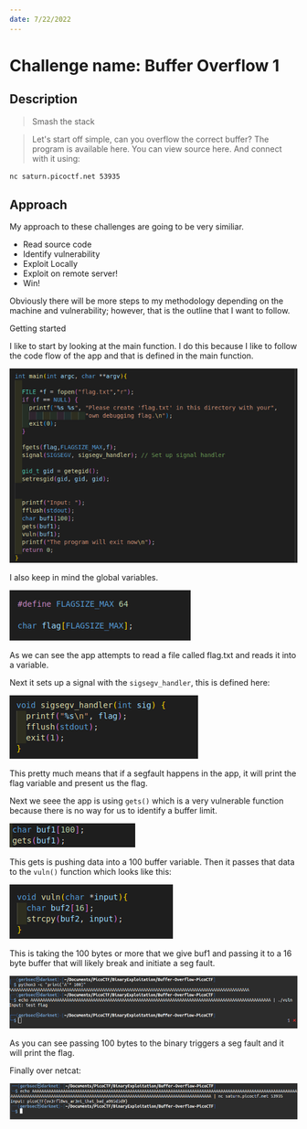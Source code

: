 ```yaml
---
date: 7/22/2022
--- 
```


# Challenge name: Buffer Overflow 1

## Description

> Smash the stack

> Let's start off simple, can you overflow the correct buffer? 
> The program is available here. You can view source here. And connect with it using:

```bash
nc saturn.picoctf.net 53935
```

## Approach

My approach to these challenges are going to be very similiar. 

- Read source code
- Identify vulnerability
- Exploit Locally
- Exploit on remote server!
- Win!

Obviously there will be more steps to my methodology depending on the machine and 
vulnerability; however, that is the outline that I want to follow.

 Getting started

I like to start by looking at the main function. I do this because I like to follow the code flow of the app and that is defined in the main function.

![](./images/MainFunc.png)

I also keep in mind the global variables.

![](./images/GlobalVar.png)

As we can see the app attempts to read a file called flag.txt and reads it into a variable. 

Next it sets up a signal with the `sigsegv_handler`, this is defined here:

![](./images/sigsegv.png)

This pretty much means that if a segfault happens in the app, it will print the flag variable and present us the flag. 

Next we seee the app is using `gets()` which is a very vulnerable function because there is no way for us to identify a buffer limit. 

![](./images/gets.png)

This gets is pushing data into a 100 buffer variable. Then it passes that data to the `vuln()` function which looks like this: 

![](./images/vuln.png)

This is taking the 100 bytes or more that we give buf1 and passing it to a 16 byte buffer that will likely break and initiate a seg fault. 

![](./images/local.png)

As you can see passing 100 bytes to the binary triggers a seg fault and it will print the flag.

Finally over netcat:

![](./images/remote.png)

